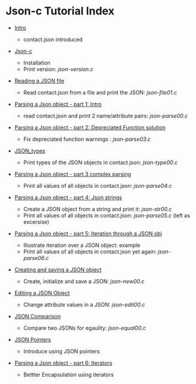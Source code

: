 # Json-c Tutorial Index

- [Intro](https://github.com/rbtylee/tutorial-jsonc/blob/master/tutorial/Intro.md)
    * contact.json introduced

- [Json-c](https://github.com/rbtylee/tutorial-jsonc/blob/master/tutorial/Json-c.md)
    * Installation
    * Print version: _*json-version.c*_

- [Reading a JSON file](https://github.com/rbtylee/tutorial-jsonc/blob/master/tutorial/File.md)
    * Read contact.json from a file and print the JSON: _*json-file01.c*_

- [Parsing a Json object - part 1: Intro](https://github.com/rbtylee/tutorial-jsonc/blob/master/tutorial/legacy.md)
    * read contact.json  and print 2 name/attribute pairs: _*json-parse00.c*_

- [Parsing a Json object - part 2: Depreciated Function solution](https://github.com/rbtylee/tutorial-jsonc/blob/master/tutorial/parsing.md)
    * Fix depreciated function warnings : _*json-parse03.c*_

- [JSON_types](https://github.com/rbtylee/tutorial-jsonc/blob/master/tutorial/types.md)
    * Print types of the JSON objects in contact.json: _*json-type00.c*_

- [Parsing a Json object - part 3 complex parsing](https://github.com/rbtylee/tutorial-jsonc/blob/master/tutorial/parsing2.md)
    * Print all values of all objects in contact.json: _*json-parse04.c*_

- [Parsing a Json object - part 4: Json strings](https://github.com/rbtylee/tutorial-jsonc/blob/master/tutorial/parsing3.md)
    * Create a JSON object from a string and print it: _*json-str00.c*_
    * Print all values of all objects in contact.json: _*json-parse05.c*_ (left as excersise)

- [Parsing a Json object - part 5: Iteration through a JSON obj](https://github.com/rbtylee/tutorial-jsonc/blob/master/tutorial/parsing4.md)
    * Illustrate iteration over a JSON object: example
    * Print all values of all objects in contact.json yet again: _*json-parse06.c*_

- [Creating and saving a JSON object](https://github.com/rbtylee/tutorial-jsonc/blob/master/tutorial/new.md)
    * Create, initialize and save a JSON: _*json-new00.c*_

- [Editing a JSON Object](https://github.com/rbtylee/tutorial-jsonc/blob/master/tutorial/edit.md)
    * Change attribute values in a JSON: _*json-edit00.c*_
  
- [JSON Comparison](https://github.com/rbtylee/tutorial-jsonc/blob/master/tutorial/equal.md)
    * Compare two JSONs for egaulity: _*json-equal00.c*_

- [JSON Pointers](https://github.com/rbtylee/tutorial-jsonc/blob/master/tutorial/edit2.md)
    * Introduce using JSON pointers

- [Parsing a Json object - part 6: Iterators](https://github.com/rbtylee/tutorial-jsonc/blob/master/tutorial/parsing5.md)
    * Bettter Encapsulation using iterators
